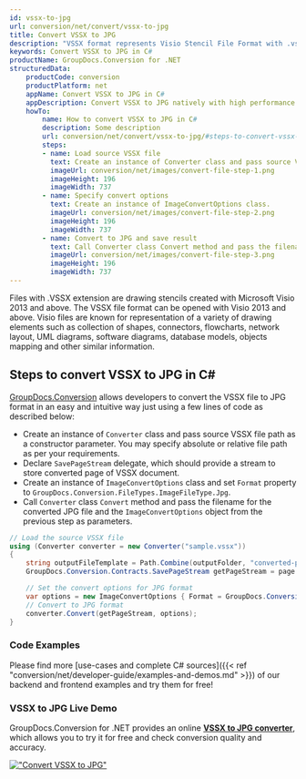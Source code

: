 ```yaml
---
id: vssx-to-jpg
url: conversion/net/convert/vssx-to-jpg
title: Convert VSSX to JPG
description: "VSSX format represents Visio Stencil File Format with .vssx extension. Learn how to convert VSSX to JPG file programmatically in C# language using GroupDocs.Conversion for .NET library."
keywords: Convert VSSX to JPG in C#
productName: GroupDocs.Conversion for .NET
structuredData:
    productCode: conversion
    productPlatform: net
    appName: Convert VSSX to JPG in C#
    appDescription: Convert VSSX to JPG natively with high performance using C# language and server side GroupDocs.Conversion for .NET APIs, without the use of any software like Microsoft or Open Office.
    howTo:
        name: How to convert VSSX to JPG in C# 
        description: Some description
        url: conversion/net/convert/vssx-to-jpg/#steps-to-convert-vssx-to-jpg-in-c
        steps:
        - name: Load source VSSX file 
          text: Create an instance of Converter class and pass source VSSX file path as a constructor parameter. You may specify absolute or relative file path as per your requirements. 
          imageUrl: conversion/net/images/convert-file-step-1.png
          imageHeight: 196
          imageWidth: 737
        - name: Specify convert options 
          text: Create an instance of ImageConvertOptions class.
          imageUrl: conversion/net/images/convert-file-step-2.png
          imageHeight: 196
          imageWidth: 737
        - name: Convert to JPG and save result 
          text: Call Converter class Convert method and pass the filename for the converted HTML file and the ImageConvertOptions object from the previous step as parameters.
          imageUrl: conversion/net/images/convert-file-step-3.png
          imageHeight: 196
          imageWidth: 737
---
```


Files with .VSSX extension are drawing stencils created with Microsoft Visio 2013 and above. The VSSX file format can be opened with Visio 2013 and above. Visio files are known for representation of a variety of drawing elements such as collection of shapes, connectors, flowcharts, network layout, UML diagrams, software diagrams, database models, objects mapping and other similar information.

## Steps to convert VSSX to JPG in C#

[GroupDocs.Conversion](https://products.groupdocs.com/conversion/net) allows developers to convert the VSSX file to JPG format in an easy and intuitive way just using a few lines of code as described below:

* Create an instance of `Converter` class and pass source VSSX file path as a constructor parameter. You may specify absolute or relative file path as per your requirements. 
* Declare `SavePageStream` delegate, which should provide a stream to store converted page of VSSX document.
* Create an instance of `ImageConvertOptions` class and set `Format` property to `GroupDocs.Conversion.FileTypes.ImageFileType.Jpg`.
* Call `Converter` class `Convert` method and pass the filename for the converted JPG file and the `ImageConvertOptions` object from the previous step as parameters.

```csharp
// Load the source VSSX file
using (Converter converter = new Converter("sample.vssx"))
{
    string outputFileTemplate = Path.Combine(outputFolder, "converted-page-{0}.jpg");
    GroupDocs.Conversion.Contracts.SavePageStream getPageStream = page => new FileStream(string.Format(outputFileTemplate, page), FileMode.Create);

    // Set the convert options for JPG format
    var options = new ImageConvertOptions { Format = GroupDocs.Conversion.FileTypes.ImageFileType.Jpg };   
    // Convert to JPG format
    converter.Convert(getPageStream, options);
}
```

### Code Examples

Please find more [use-cases and complete C# sources]({{< ref "conversion/net/developer-guide/examples-and-demos.md" >}}) of our backend and frontend examples and try them for free!

### VSSX to JPG Live Demo

GroupDocs.Conversion for .NET provides an online [**VSSX to JPG converter**](https://products.groupdocs.app/conversion/vssx-to-jpg), which allows you to try it for free and check conversion quality and accuracy.

[!["Convert VSSX to JPG"](conversion/net/images/convert-to-jpg/convert-vssx-to-jpg.png)](https://products.groupdocs.app/conversion/vssx-to-jpg)